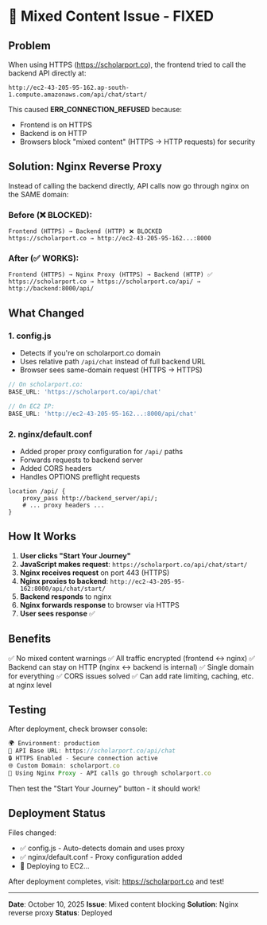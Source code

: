 # 🔧 Mixed Content Issue - FIXED

## Problem
When using HTTPS (https://scholarport.co), the frontend tried to call the backend API directly at:
```
http://ec2-43-205-95-162.ap-south-1.compute.amazonaws.com/api/chat/start/
```

This caused **ERR_CONNECTION_REFUSED** because:
- Frontend is on HTTPS
- Backend is on HTTP
- Browsers block "mixed content" (HTTPS → HTTP requests) for security

## Solution: Nginx Reverse Proxy

Instead of calling the backend directly, API calls now go through nginx on the SAME domain:

### Before (❌ BLOCKED):
```
Frontend (HTTPS) → Backend (HTTP) ❌ BLOCKED
https://scholarport.co → http://ec2-43-205-95-162...:8000
```

### After (✅ WORKS):
```
Frontend (HTTPS) → Nginx Proxy (HTTPS) → Backend (HTTP) ✅
https://scholarport.co → https://scholarport.co/api/ → http://backend:8000/api/
```

## What Changed

### 1. config.js
- Detects if you're on scholarport.co domain
- Uses relative path `/api/chat` instead of full backend URL
- Browser sees same-domain request (HTTPS → HTTPS)

```javascript
// On scholarport.co:
BASE_URL: 'https://scholarport.co/api/chat'

// On EC2 IP:
BASE_URL: 'http://ec2-43-205-95-162...:8000/api/chat'
```

### 2. nginx/default.conf
- Added proper proxy configuration for `/api/` paths
- Forwards requests to backend server
- Added CORS headers
- Handles OPTIONS preflight requests

```nginx
location /api/ {
    proxy_pass http://backend_server/api/;
    # ... proxy headers ...
}
```

## How It Works

1. **User clicks "Start Your Journey"**
2. **JavaScript makes request**: `https://scholarport.co/api/chat/start/`
3. **Nginx receives request** on port 443 (HTTPS)
4. **Nginx proxies to backend**: `http://ec2-43-205-95-162:8000/api/chat/start/`
5. **Backend responds** to nginx
6. **Nginx forwards response** to browser via HTTPS
7. **User sees response** ✅

## Benefits

✅ No mixed content warnings
✅ All traffic encrypted (frontend ↔ nginx)
✅ Backend can stay on HTTP (nginx ↔ backend is internal)
✅ Single domain for everything
✅ CORS issues solved
✅ Can add rate limiting, caching, etc. at nginx level

## Testing

After deployment, check browser console:
```javascript
🌍 Environment: production
🔗 API Base URL: https://scholarport.co/api/chat
🔒 HTTPS Enabled - Secure connection active
🌐 Custom Domain: scholarport.co
🔄 Using Nginx Proxy - API calls go through scholarport.co
```

Then test the "Start Your Journey" button - it should work!

## Deployment Status

Files changed:
- ✅ config.js - Auto-detects domain and uses proxy
- ✅ nginx/default.conf - Proxy configuration added
- 🚀 Deploying to EC2...

After deployment completes, visit: https://scholarport.co and test!

---

**Date**: October 10, 2025
**Issue**: Mixed content blocking
**Solution**: Nginx reverse proxy
**Status**: Deployed

